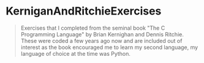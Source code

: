 # KerniganAndRitchieExercises
> Exercises that I completed from the seminal book "The C Programming Language" by Brian Kernighan and Dennis Ritchie.
> These were coded a few years ago now and are included out of interest as the book encouraged me to learn my second language, 
> my language of choice at the time was Python.
